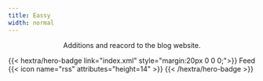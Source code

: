 ```yaml
---
title: Eassy
width: normal
---
```


<p align="center">Additions and reacord to the blog website.  </p>

{{< hextra/hero-badge link="index.xml" style="margin:20px 0 0 0;">}}
  Feed
  {{< icon name="rss" attributes="height=14" >}}
{{< /hextra/hero-badge >}}
